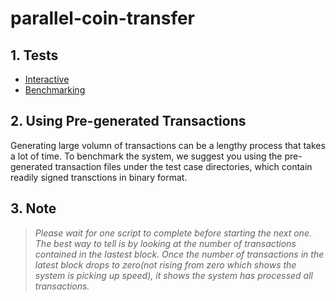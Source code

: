 # parallel-coin-transfer

## 1. Tests

- [Interactive](/doc/parallelized-coin-transfer-Interactive.md)
- [Benchmarking](/doc/parallelized-coin-transfer-benchmark.md)

## 2. Using Pre-generated Transactions

Generating large volumn of transactions can be a lengthy process that takes a lot of time. To benchmark the system, we suggest you using the pre-generated transaction files under the test case directories, which contain readily signed transctions in binary format.

## 3. Note

> *Please wait for one script to complete before starting the next one. The best way to tell is by looking at the number of transactions contained in the lastest block. Once the number of transactions in the latest block drops to zero(not rising from zero which shows the system is picking up speed), it shows the system has processed all transactions.*
>

